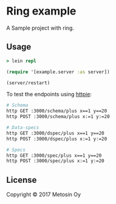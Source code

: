 # Ring example

A Sample project with ring.

## Usage

```clj
> lein repl

(require '[example.server :as server])

(server/restart)
```

To test the endpoints using [httpie](https://httpie.org/):

```bash
# Schema
http GET :3000/schema/plus x==1 y==20
http POST :3000/schema/plus x:=1 y:=20

# Data-specs
http GET :3000/dspec/plus x==1 y==20
http POST :3000/dspec/plus x:=1 y:=20

# Specs
http GET :3000/spec/plus x==1 y==20
http POST :3000/spec/plus x:=1 y:=20
```

## License

Copyright © 2017 Metosin Oy
